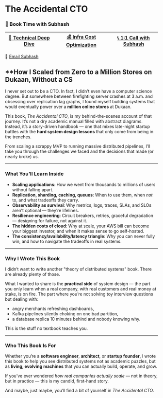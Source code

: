 
# **The Accidental CTO**

### 🤝 Book Time with Subhash

| [🧠 Technical Deep Dive](https://topmate.io/subhashchy) | [💰 Infra Cost Optimization](https://topmate.io/subhashchy) | [📞 1:1 Call with Subhash](https://topmate.io/subhashchy) |
|:-------------------------------------------------------:|:------------------------------------------------------------:|:-----------------------------------------------------------:|

📩 [Email Subhash](mailto:subhash@mydukaan.io)

## **How I Scaled from Zero to a Million Stores on Dukaan, Without a CS 
I never set out to be a CTO. In fact, I didn’t even have a computer science degree. But somewhere between firefighting server crashes at 3 a.m. and obsessing over replication lag graphs, I found myself building systems that would eventually power over a **million online stores** at Dukaan.

This book, *The Accidental CTO*, is my behind-the-scenes account of that journey. It’s not a dry academic manual filled with abstract diagrams. Instead, it’s a story-driven handbook — one that mixes late-night startup battles with the **hard system design lessons** that only come from being in the trenches.

From scaling a scrappy MVP to running massive distributed pipelines, I’ll take you through the challenges we faced and the decisions that made (or nearly broke) us.

---

### What You’ll Learn Inside

* **Scaling applications**: How we went from thousands to millions of users without falling apart.
* **Replication, sharding, caching, queues**: When to use them, when *not* to, and what tradeoffs they carry.
* **Observability as survival**: Why metrics, logs, traces, SLAs, and SLOs aren’t optional — they’re lifelines.
* **Resilience engineering**: Circuit breakers, retries, graceful degradation — designing for failure, not against it.
* **The hidden costs of cloud**: Why at scale, your AWS bill can become your biggest investor, and when it makes sense to go self-hosted.
* **The consistency/availability/latency triangle**: Why you can never fully win, and how to navigate the tradeoffs in real systems.

---

### Why I Wrote This Book

I didn’t want to write another "theory of distributed systems" book. There are already plenty of those.

What I wanted to share is the **practical side** of system design — the part you only learn when a real company, with real customers and real money at stake, is on fire. The part where you’re not solving toy interview questions but dealing with:

* angry merchants refreshing dashboards,
* Kafka pipelines silently choking on one bad partition,
* a database replica 10 minutes behind and nobody knowing why.

This is the stuff no textbook teaches you.

---

### Who This Book Is For

Whether you’re a **software engineer**, **architect**, or **startup founder**, I wrote this book to help you see distributed systems not as academic puzzles, but as **living, evolving machines** that you can actually build, operate, and grow.

If you’ve ever wondered *how real companies actually scale* — not in theory, but in practice — this is my candid, first-hand story.

And maybe, just maybe, you’ll find a bit of yourself in *The Accidental CTO*.
